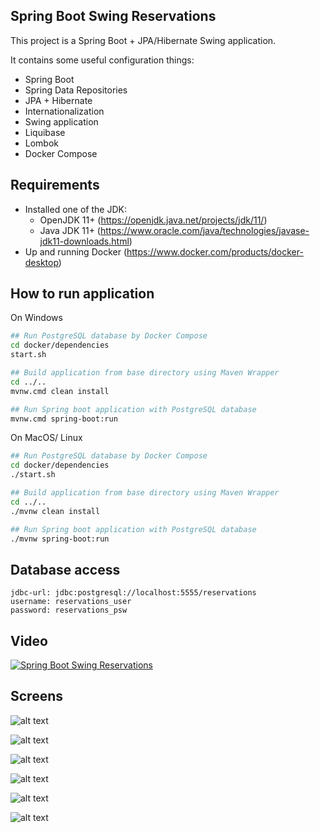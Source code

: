 Spring Boot Swing Reservations
---------------------------------------------

This project is a Spring Boot + JPA/Hibernate Swing application.

It contains some useful configuration things:

- Spring Boot
- Spring Data Repositories
- JPA + Hibernate
- Internationalization
- Swing application
- Liquibase
- Lombok
- Docker Compose

Requirements
---------------------------------------------
- Installed one of the JDK:
    * OpenJDK 11+ (https://openjdk.java.net/projects/jdk/11/)
    * Java JDK 11+ (https://www.oracle.com/java/technologies/javase-jdk11-downloads.html)
- Up and running Docker (https://www.docker.com/products/docker-desktop)

How to run application
---------------------------------------------
On Windows
```bash
## Run PostgreSQL database by Docker Compose
cd docker/dependencies
start.sh

## Build application from base directory using Maven Wrapper
cd ../..
mvnw.cmd clean install

## Run Spring boot application with PostgreSQL database
mvnw.cmd spring-boot:run
```

On MacOS/ Linux
```bash
## Run PostgreSQL database by Docker Compose
cd docker/dependencies
./start.sh

## Build application from base directory using Maven Wrapper
cd ../..
./mvnw clean install

## Run Spring boot application with PostgreSQL database
./mvnw spring-boot:run
```

Database access
---------------
```
jdbc-url: jdbc:postgresql://localhost:5555/reservations
username: reservations_user
password: reservations_psw
```

Video
-----

[![Spring Boot Swing Reservations](http://img.youtube.com/vi/Z8iBbVGTSx8/0.jpg)](http://www.youtube.com/watch?v=Z8iBbVGTSx8 "Spring Boot Swing Reservations")

Screens
---------------------------------------------

![alt text](https://github.com/DanielMichalski/spring-boot-swing-reservations/blob/master/src/main/resources/images/db_schema.png "Screen 1")

![alt text](https://github.com/DanielMichalski/spring-boot-swing-reservations/blob/master/src/main/resources/images/spring_boot.png "Screen 2")

![alt text](https://github.com/DanielMichalski/spring-boot-swing-reservations/blob/master/src/main/resources/images/forms.png "Screen 3")

![alt text](https://github.com/DanielMichalski/spring-boot-swing-reservations/blob/master/src/main/resources/images/form1.png "Screen 4")

![alt text](https://github.com/DanielMichalski/spring-boot-swing-reservations/blob/master/src/main/resources/images/form2.png "Screen 5")

![alt text](https://github.com/DanielMichalski/spring-boot-swing-reservations/blob/master/src/main/resources/images/reports.png "Screen 6")
